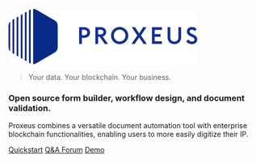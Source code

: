 ![logo](_media/proxeus_logo.svg)

> Your data. Your blockchain. Your business.

### Open source form builder, workflow design, and document validation. 

Proxeus combines a versatile document automation tool with enterprise<br> blockchain functionalities, enabling users to more easily digitize their IP.

[Quickstart](quickstart.md)
[Q&A Forum](https://github.com/ProxeusApp/community/discussions)
[Demo](https://proxeus-demo.s-pro-services.com/)


